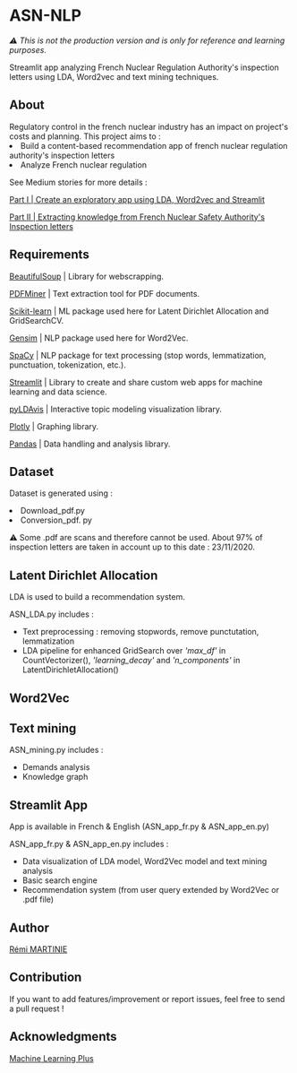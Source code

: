 <h1>ASN-NLP</h1>

*:warning: This is not the production version and is only for reference and learning purposes.*

Streamlit app analyzing French Nuclear Regulation Authority's inspection letters using LDA, Word2vec and text mining techniques. 

<h2>About</h2>
Regulatory control in the french nuclear industry has an impact on project's costs and planning. This project aims to :
<li>Build a content-based recommendation app of french nuclear regulation authority's inspection letters</li>
<li>Analyze French nuclear regulation</li>

See Medium stories for more details :

<div>
 
[Part I | Create an exploratory app using LDA, Word2vec and Streamlit](https://medium.com/@remi.martinie03/corpus-analysis-using-nlp-a-glimpse-at-french-nuclear-regulation-ce84697d47bf)

[Part II | Extracting knowledge from French Nuclear Safety Authority's Inspection letters](https://medium.com/@remi.martinie03/corpus-analysis-using-nlp-a-glimpse-at-french-nuclear-regulation-482ee6288b12)

<h2>Requirements</h2>
<div>

[BeautifulSoup](https://www.crummy.com/software/BeautifulSoup/bs4/doc/) | Library for webscrapping.

[PDFMiner](https://pypi.org/project/pdfminer/) | Text extraction tool for PDF documents.

[Scikit-learn](https://scikit-learn.org/stable/modules/classes.html) | ML package used here for Latent Dirichlet Allocation and GridSearchCV.

[Gensim](https://radimrehurek.com/gensim/auto_examples/index.html#documentation) | NLP package used here for Word2Vec.

[SpaCy](https://spacy.io/api) | NLP package for text processing (stop words, lemmatization, punctuation, tokenization, etc.).

[Streamlit](https://docs.streamlit.io/en/stable/) | Library to create and share custom web apps for machine learning and data science.

[pyLDAvis](https://github.com/bmabey/pyLDAvis) | Interactive topic modeling visualization library.

[Plotly](https://plotly.com/graphing-libraries/) | Graphing library.

[Pandas](https://pandas.pydata.org/docs/) | Data handling and analysis library.

<h2>Dataset</h2>

Dataset is generated using :
<li>Download_pdf.py</li>
<li>Conversion_pdf. py</li>

:warning: Some .pdf are scans and therefore cannot be used. About 97% of inspection letters are taken in account up to this date : 23/11/2020.

<h2>Latent Dirichlet Allocation</h2>
LDA is used to build a recommendation system.

ASN_LDA.py includes :
- Text preprocessing : removing stopwords, remove punctutation, lemmatization
- LDA pipeline for enhanced GridSearch over *'max_df'* in CountVectorizer(), *'learning_decay'* and *'n_components'* in LatentDirichletAllocation()

<h2>Word2Vec</h2>

<h2>Text mining</h2>

ASN_mining.py includes :
- Demands analysis 
- Knowledge graph 

<h2>Streamlit App</h2>
App is available in French & English (ASN_app_fr.py & ASN_app_en.py)

ASN_app_fr.py & ASN_app_en.py includes :
- Data visualization of LDA model, Word2Vec model and text mining analysis
- Basic search engine
- Recommendation system (from user query extended by Word2Vec or .pdf file)

<h2>Author</h2>
<div>
  
[Rémi MARTINIE](https://www.linkedin.com/in/rémi-martinie-3107291b9/foo)

</div>
<h2>Contribution</h2>
If you want to add features/improvement or report issues, feel free to send a pull request !

<h2>Acknowledgments</h2>
<div> 
  
[Machine Learning Plus](http://www.machinelearningplus.com/category/nlp/) 

</div>
